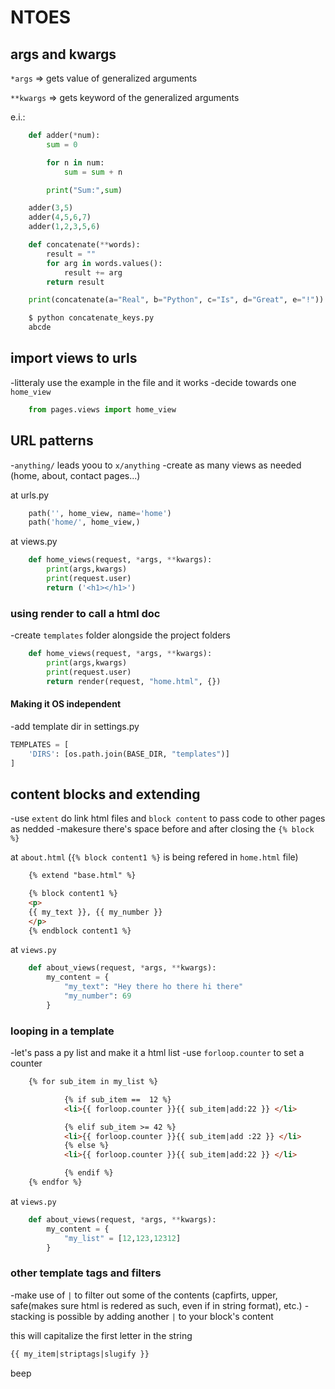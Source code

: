 # NTOES

## args and kwargs

```*args``` => gets value of generalized arguments

```**kwargs``` => gets keyword of the generalized arguments

e.i.:

```py
    def adder(*num):
        sum = 0

        for n in num:
            sum = sum + n

        print("Sum:",sum)
```

```py
    adder(3,5)
    adder(4,5,6,7)
    adder(1,2,3,5,6)
```

```py
    def concatenate(**words):
        result = ""
        for arg in words.values():
            result += arg
        return result

    print(concatenate(a="Real", b="Python", c="Is", d="Great", e="!"))
```

```py
    $ python concatenate_keys.py
    abcde
```

## import views to urls

-litteraly use the example in the file and it works
-decide towards one ```home_view```

```py
    from pages.views import home_view
```

## URL patterns

-```anything/``` leads yoou to ```x/anything```
-create as many views  as needed (home, about, contact pages...)

at urls.py

```py
    path('', home_view, name='home')
    path('home/', home_view,)
```

at views.py

```py
    def home_views(request, *args, **kwargs):
        print(args,kwargs)
        print(request.user)
        return ('<h1></h1>')
```

### using render to call a html doc

-create ```templates``` folder alongside the project folders

```py
    def home_views(request, *args, **kwargs):
        print(args,kwargs)
        print(request.user)
        return render(request, "home.html", {}) 
```

#### Making it OS independent

-add template dir in settings.py  

```py
TEMPLATES = [
    'DIRS': [os.path.join(BASE_DIR, "templates")]
]
```

## content blocks and extending

-use ```extent``` do link html files and ```block content``` to pass code to other pages as nedded
-makesure there's space before and after closing the ```{% block %}```

at ```about.html``` (```{% block content1 %}``` is being refered  in ```home.html``` file)

```html
    {% extend "base.html" %}

    {% block content1 %}
    <p>
    {{ my_text }}, {{ my_number }}
    </p>
    {% endblock content1 %}
```

at ```views.py```

```py
    def about_views(request, *args, **kwargs):
        my_content = {
            "my_text": "Hey there ho there hi there"
            "my_number": 69  
        }
```

### looping in a template

-let's pass a py list and make it a html list
-use ```forloop.counter``` to set a counter

```html
    {% for sub_item in my_list %}

            {% if sub_item ==  12 %}
            <li>{{ forloop.counter }}{{ sub_item|add:22 }} </li>

            {% elif sub_item >= 42 %}
            <li>{{ forloop.counter }}{{ sub_item|add :22 }} </li>
            {% else %}
            <li>{{ forloop.counter }}{{ sub_item|add:22 }} </li>

            {% endif %} 
    {% endfor %}
```

at ```views.py```

```py
    def about_views(request, *args, **kwargs):
        my_content = {
            "my_list" = [12,123,12312]
        }
```

### other template tags and filters

-make use of ```|``` to filter out some of the contents (capfirts, upper, safe(makes sure html is redered as such, even if in string format), etc.)
-stacking is possible by adding another ```|``` to your block's content

this will capitalize the first letter in the string

```html
{{ my_item|striptags|slugify }}
```

beep
